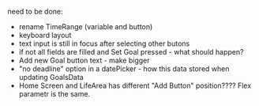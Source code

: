 need to be done:
- rename TimeRange (variable and button)
- keyboard layout
- text input is still in focus after selecting other butons
- if not all fields are filled and Set Goal pressed - what should happen?
- Add new Goal button text - make bigger
- "no deadline" option in a datePicker - how this data stored when updating GoalsData
- Home Screen and LifeArea has different "Add Button" position???? Flex parametr is the same.